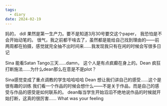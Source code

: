 ```yaml
---
tags:
  - diary
date: 2024-02-19
---
```

妈的， ddl 果然是第一生产力。要不是知道3月30号要交这个paper， 我恐怕是不会开始动笔的。
很气，我之前都干啥去了，虽然都是能给自己找到理由的——前两周都在拍摄，感觉就完全抽不出时间来……我发现我只有在闲的时候会写很多日记

Sina 能看Satan Tango三天……damn， 这个人是有点疯癫在身上的。Dean 疯狂打断施法……为什么dean那么在意是不是plot？

Sina感觉变成了重点调教的学生哈哈哈哈 
Dean 想让我们讲自己的感受……这个是很有趣的训练 我们看一个作品的时候会想什么——不是关于作品，而是自己的感受与作品的感受是如何联系的。
dean每当学生开始滔滔不绝地说作品的时候就开始打断，这真的很厉害……
What was your feeling 
